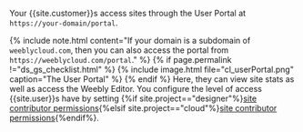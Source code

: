 Your {{site.customer}}s access sites through the User Portal at `https://your-domain/portal`.

{% include note.html content="If your domain is a subdomain of `weeblycloud.com`, then you can also access the portal from `https://weeblycloud.com/portal`." %}
{% if page.permalink !="ds_gs_checklist.html" %}
{% include image.html file="cl_userPortal.png" caption="The User Portal" %}
{% endif %}
Here, they can view site stats as well as access the Weebly Editor. You configure the level of access {{site.user}}s have by setting {%if site.project=="designer"%}[site contributor permissions](ds_gs_access_sites.html){%elsif site.project=="cloud"%}[site contributor permissions](cl_gs_access_sites.html){%endif%}.